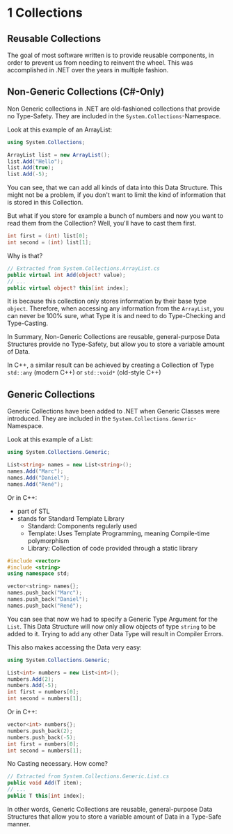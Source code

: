 # 1 Collections

## Reusable Collections

The goal of most software written is to provide reusable components, in order to prevent us from needing to reinvent the wheel. This was accomplished in .NET over the years in multiple fashion.

## Non-Generic Collections (C#-Only)

Non Generic collections in .NET are old-fashioned collections that provide no Type-Safety. They are included in the `System.Collections`-Namespace.

Look at this example of an ArrayList:

```cs
using System.Collections;

ArrayList list = new ArrayList();
list.Add("Hello");
list.Add(true);
list.Add(-5);
```

You can see, that we can add all kinds of data into this Data Structure. This might not be a problem, if you don't want to limit the kind of information that is stored in this Collection.

But what if you store for example a bunch of numbers and now you want to read them from the Collection? Well, you'll have to cast them first.

```cs
int first = (int) list[0];
int second = (int) list[1];
```

Why is that?

```cs
// Extracted from System.Collections.ArrayList.cs
public virtual int Add(object? value);
// ...
public virtual object? this[int index];
```

It is because this collection only stores information by their base type `object`. Therefore, when accessing any information from the `ArrayList`, you can never be 100% sure, what Type it is and need to do Type-Checking and Type-Casting.

In Summary, Non-Generic Collections are reusable, general-purpose Data Structures provide no Type-Safety, but allow you to store a variable amount of Data.

In C++, a similar result can be achieved by creating a Collection of Type `std::any` (modern C++) or `std::void*` (old-style C++)

## Generic Collections

Generic Collections have been added to .NET when Generic Classes were introduced. They are included in the `System.Collections.Generic`-Namespace.

Look at this example of a List:

```cs
using System.Collections.Generic;

List<string> names = new List<string>();
names.Add("Marc");
names.Add("Daniel");
names.Add("René");
```

Or in C++:
- part of STL
- stands for Standard Template Library
  - Standard: Components regularly used
  - Template: Uses Template Programming, meaning Compile-time polymorphism
  - Library: Collection of code provided through a static library

```c++
#include <vector>
#include <string>
using namespace std;

vector<string> names{};
names.push_back("Marc");
names.push_back("Daniel");
names.push_back("René");
```

You can see that now we had to specify a Generic Type Argument for the `List`. This Data Structure will now only allow objects of type `string` to be added to it. Trying to add any other Data Type will result in Compiler Errors.

This also makes accessing the Data very easy:

```cs
using System.Collections.Generic;

List<int> numbers = new List<int>();
numbers.Add(2);
numbers.Add(-5);
int first = numbers[0];
int second = numbers[1];
```

Or in C++:

```c++
vector<int> numbers{};
numbers.push_back(2);
numbers.push_back(-5);
int first = numbers[0];
int second = numbers[1];
```

No Casting necessary. How come?

```cs
// Extracted from System.Collections.Generic.List.cs
public void Add(T item);
// ...
public T this[int index];
```

In other words, Generic Collections are reusable, general-purpose Data Structures that allow you to store a variable amount of Data in a Type-Safe manner.